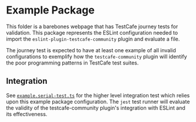 # Example Package

This folder is a barebones webpage that has TestCafe journey tests for
validation. This package represents the ESLint configuration needed to import
the `eslint-plugin-testcafe-community` plugin and evaluate a file.

The journey test is expected to have at least one example of all invalid
configurations to exemplify how the `testcafe-community` plugin will identify
the poor programming patterns in TestCafe test suites.

## Integration

See [`example.serial-test.ts`](../tests/example.serial-test.ts) for the higher
level integration test which relies upon this example package configuration. The
`jest` test runner will evaluate the validity of the testcafe-community plugin's
integration with ESLint and its effectiveness.
